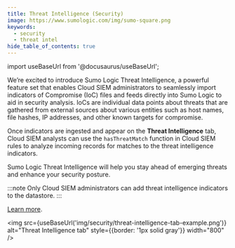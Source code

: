 ```yaml
---
title: Threat Intelligence (Security)
image: https://www.sumologic.com/img/sumo-square.png
keywords:
  - security
  - threat intel
hide_table_of_contents: true
---
```


import useBaseUrl from '@docusaurus/useBaseUrl';



We’re excited to introduce Sumo Logic Threat Intelligence, a powerful feature set that enables Cloud SIEM administrators to seamlessly import indicators of Compromise (IoC) files and feeds directly into Sumo Logic to aid in security analysis. IoCs are individual data points about threats that are gathered from external sources about various entities such as host names, file hashes, IP addresses, and other known targets for compromise. 

Once indicators are ingested and appear on the **Threat Intelligence** tab, Cloud SIEM analysts can use the `hasThreatMatch` function in Cloud SIEM rules to analyze incoming records for matches to the threat intelligence indicators.

Sumo Logic Threat Intelligence will help you stay ahead of emerging threats and enhance your security posture.

:::note
Only Cloud SIEM administrators can add threat intelligence indicators to the datastore.
:::

[Learn more](/docs/security/threat-intelligence/about-threat-intelligence).

<img src={useBaseUrl('img/security/threat-intelligence-tab-example.png')} alt="Threat Intelligence tab" style={{border: '1px solid gray'}} width="800" />
